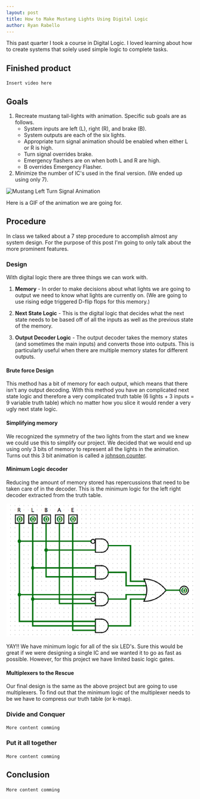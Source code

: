 ```yaml
---
layout: post
title: How to Make Mustang Lights Using Digital Logic
author: Ryan Rabello
---
```


This past quarter I took a course in Digital Logic. I loved learning about how to create systems that solely used simple logic to complete tasks.

## Finished product
`Insert video here`

## Goals

1. Recreate mustang tail-lights with animation. Specific sub goals are as follows.
    * System inputs are left (L), right (R), and brake (B).
    * System outputs are each of the six lights.
    * Appropriate turn signal animation should be enabled when either L or R is high.
    * Turn signal overrides brake.
    * Emergency flashers are on when both L and R are high.
    * B overrides Emergency Flasher.
2. Minimize the number of IC's used in the final version. (We ended up using only 7).


![Mustang Left Turn Signal Animation](http://stream1.gifsoup.com/view1/3851713/2013-mustang-tail-lights-o.gif)

 Here is a GIF of the animation we are going for.

## Procedure

In class we talked about a 7 step procedure to accomplish almost any system design. For the purpose of this post I'm going to only talk about the more prominent features.

### Design

With digital logic there are three things we can work with.

1. **Memory** - In order to make decisions about what lights we are going to output we need to know what lights are currently on. (We are going to use rising edge triggered D-flip flops for this memory.)

2. **Next State Logic** - This is the digital logic that decides what the next state needs to be based off of all the inputs as well as the previous state of the memory.

3. **Output Decoder Logic** - The output decoder takes the memory states (and sometimes the main inputs) and converts those into outputs. This is particularly useful when there are multiple memory states for different outputs.

#### Brute force Design

This method has a bit of memory for each output, which means that there isn't any output decoding. With this method you have an complicated next state logic and therefore a very complicated truth table (6 lights + 3 inputs = 9 variable truth table) which no matter how you slice it would render a very ugly next state logic.

#### Simplifying memory

We recognized the symmetry of the two lights from the start and we knew we could use this to simplify our project. We decided that we would end up using only 3 bits of memory to represent all the lights in the animation. Turns out this 3 bit animation is called a [johnson counter](http://electronics-course.com/johnson-counter).

#### Minimum Logic decoder

Reducing the amount of memory stored has repercussions that need to be taken care of in the decoder. This is the minimum logic for the left right decoder extracted from the truth table.

![Minimum logic output decoder](/images/minimum-decoder-logic.png)

YAY!! We have minimum logic for all of the six LED's. Sure this would be great if we were designing a single IC and we wanted it to go as fast as possible. However, for this project we have limited basic logic gates.

#### Multiplexers to the Rescue

Our final design is the same as the above project but are going to use multiplexers. To find out that the minimum logic of the multiplexer needs to be we have to compress our truth table (or k-map).

### Divide and Conquer

`More content comming`


### Put it all together

`More content comming`


## Conclusion

`More content comming`
